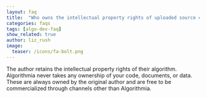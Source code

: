 ```yaml
---
layout: faq
title:  "Who owns the intellectual property rights of uploaded source code?"
categories: faqs
tags: [algo-dev-faq]
show_related: true
author: liz_rush
image:
  teaser: /icons/fa-bolt.png
---
```


The author retains the intellectual property rights of their algorithm. Algorithmia never takes any ownership of your code, documents, or data. These are always owned by the original author and are free to be commercialized through channels other than Algorithmia.